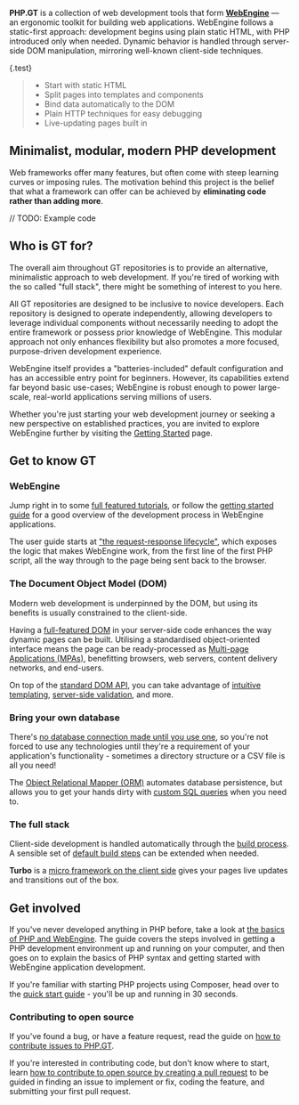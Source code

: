 **PHP.GT** is a collection of web development tools that form **[WebEngine](https://www.php.gt/webengine/)** — an ergonomic toolkit for building web applications. WebEngine follows a static-first approach: development begins using plain static HTML, with PHP introduced only when needed. Dynamic behavior is handled through server-side DOM manipulation, mirroring well-known client-side techniques.

{.test}
> + Start with static HTML
> + Split pages into templates and components
> + Bind data automatically to the DOM
> + Plain HTTP techniques for easy debugging
> + Live-updating pages built in

## Minimalist, modular, modern PHP development

Web frameworks offer many features, but often come with steep learning curves or imposing rules. The motivation behind this project is the belief that what a framework can offer can be achieved by **eliminating code rather than adding more**.

// TODO: Example code

Who is GT for?
--------------

The overall aim throughout GT repositories is to provide an alternative, minimalistic approach to web development. If you're tired of working with the so called "full stack", there might be something of interest to you here.

All GT repositories are designed to be inclusive to novice developers. Each repository is designed to operate independently, allowing developers to leverage individual components without necessarily needing to adopt the entire framework or possess prior knowledge of WebEngine. This modular approach not only enhances flexibility but also promotes a more focused, purpose-driven development experience.

WebEngine itself provides a "batteries-included" default configuration and has an accessible entry point for beginners. However, its capabilities extend far beyond basic use-cases; WebEngine is robust enough to power large-scale, real-world applications serving millions of users.

Whether you're just starting your web development journey or seeking a new perspective on established practices, you are invited to explore WebEngine further by visiting the [Getting Started][webengine-getting-started] page.

Get to know GT
--------------

### WebEngine

Jump right in to some [full featured tutorials][webengine-tutorials], or follow the [getting started guide][webengine-getting-started] for a good overview of the development process in WebEngine applications.

The user guide starts at ["the request-response lifecycle"][webengine-request-response], which exposes the logic that makes WebEngine work, from the first line of the first PHP script, all the way through to the page being sent back to the browser.

### The Document Object Model (DOM)

Modern web development is underpinned by the DOM, but using its benefits is usually constrained to the client-side.

Having a [full-featured DOM][dom] in your server-side code enhances the way dynamic pages can be built. Utilising a standardised object-oriented interface means the page can be ready-processed as [Multi-page Applications (MPAs)][webengine-mpa], benefitting browsers, web servers, content delivery networks, and end-users.

On top of the [standard DOM API][dom-standards], you can take advantage of [intuitive templating][domtemplate], [server-side validation][domvalidation], and more.

### Bring your own database

There's [no database connection made until you use one][webengine-lazy-services], so you're not forced to use any technologies until they're a requirement of your application's functionality - sometimes a directory structure or a CSV file is all you need!

The [Object Relational Mapper (ORM)][orm] automates database persistence, but allows you to get your hands dirty with [custom SQL queries][orm-custom-sql] when you need to.

### The full stack

Client-side development is handled automatically through the [build process][build]. A sensible set of [default build steps][webengine-build] can be extended when needed.

**Turbo** is a [micro framework on the client side][turbo-pages] gives your pages live updates and transitions out of the box.

## Get involved

If you've never developed anything in PHP before, take a look at [the basics of PHP and WebEngine][webengine-basics]. The guide covers the steps involved in getting a PHP development environment up and running on your computer, and then goes on to explain the basics of PHP syntax and getting started with WebEngine application development.

If you're familiar with starting PHP projects using Composer, head over to the [quick start guide][webengine-quick-start] - you'll be up and running in 30 seconds.

### Contributing to open source

If you've found a bug, or have a feature request, read the guide on [how to contribute issues to PHP.GT][gt-issues].

If you're interested in contributing code, but don't know where to start, learn [how to contribute to open source by creating a pull request][gt-contributing] to be guided in finding an issue to implement or fix, coding the feature, and submitting your first pull request.

[gt-issues]: https://www.php.gt/docs/gt/issues/
[gt-contributing]: https://www.php.gt/docs/gt/contributing/
[webengine-tutorials]: https://www.php.gt/docs/webengine/tutorials/
[webengine-getting-started]: https://www.php.gt/docs/webengine/getting-started/
[webengine-request-response]: https://www.php.gt/docs/webengine/request-response-lifecycle/
[webengine-example-applications]: https://www.php.gt/docs/webengine/example-applications/
[dom]: https://www.php.gt/dom/
[dom-standards]: https://www.php.gt/docs/dom/standards/
[webengine-mpa]: https://www.php.gt/docs/webengine/multi-pass-rendering/
[domtemplate]: https://www.php.gt/domtemplate/
[domvalidation]: https://www.php.gt/domvalidation/
[orm]: https://www.php.gt/orm/
[orm-custom-sql]: https://www.php.gt/docs/orm/custom-sql/
[webengine-lazy-services]: https://www.php.gt/docs/webengine/service-loader/
[build]: https://www.php.gt/build/
[webengine-build]: https://www.php.gt/docs/webengine/build/
[turbo-pages]: https://www.php.gt/turbo/
[webengine-basics]: https://www.php.gt/docs/webengine/basics/
[webengine-quick-start]: https://www.php.gt/docs/webengine/quick-start/
